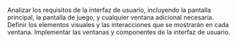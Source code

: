 Analizar los requisitos de la interfaz de usuario, incluyendo la pantalla principal, la pantalla de juego, y cualquier ventana adicional necesaria.
Definir los elementos visuales y las interacciones que se mostrarán en cada ventana.
Implementar las ventanas y componentes de la interfaz de usuario.
